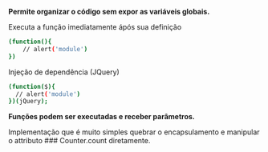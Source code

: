 **Permite organizar o código sem expor as variáveis globais.**

Executa a função imediatamente ápós sua definição

```bash
(function(){
	// alert('module')
})
```

Injeção de dependência (JQuery)

```bash
(function($){
  // alert('module')
})(jQuery);
```

**Funções podem ser executadas e receber parâmetros.**

Implementação que é muito simples quebrar o encapsulamento e manipular o attributo ### Counter.count
diretamente.
